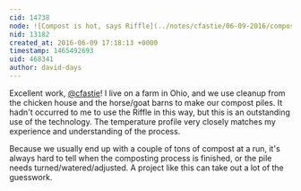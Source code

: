 ```yaml
---
cid: 14738
node: ![Compost is hot, says Riffle](../notes/cfastie/06-09-2016/compost-is-hot-says-riffle)
nid: 13182
created_at: 2016-06-09 17:18:13 +0000
timestamp: 1465492693
uid: 468341
author: david-days
---
```


Excellent work, [@cfastie](/profile/cfastie)!  I live on a farm in Ohio, and we use cleanup from the chicken house and the horse/goat barns to make our compost piles.  It hadn't occurred to me to use the Riffle in this way, but this is an outstanding use of the technology.  The temperature profile very closely matches my experience and understanding of the process.

Because we usually end up with a couple of tons of compost at a run, it's always hard to tell when the composting process is finished, or the pile needs turned/watered/adjusted.  A project like this can take out a lot of the guesswork.